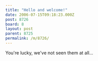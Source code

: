 ```yaml
---
title: "Hello and welcome!"
date: 2006-07-15T09:18:23.000Z
post: 8726
board: 8
layout: post
parent: 8725
permalink: /m/8726/
---
```

You're lucky, we've not seen them at all...
